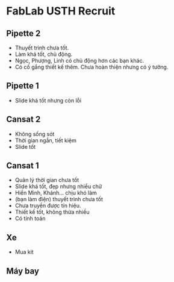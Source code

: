 # FabLab USTH Recruit

## Pipette 2

- Thuyết trình chưa tốt.
- Làm khá tốt, chủ động.
- Ngọc, Phượng, Linh có chủ động hơn các bạn khác.
- Có cố gắng thiết kế thêm. Chưa hoàn thiện nhưng có ý tưởng.

## Pipette 1

- Slide khá tốt nhưng còn lỗi

## Cansat 2

- Không sống sót
- Thời gian ngắn, tiết kiệm
- Slide tốt

## Cansat 1

- Quản lý thời gian chưa tốt
- Slide khá tốt, đẹp nhưng nhiều chữ
- Hiền Minh, Khánh... chịu khó làm
- (bạn làm điện) thuyết trình chưa tốt
- Chưa truyền được tín hiệu.
- Thiết kế tốt, không thừa nhiều
- Có tính toán

## Xe

- Mua kit

## Máy bay